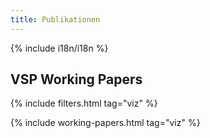 ```yaml
---
title: Publikationen
---
```


{% include i18n/i18n %}

## VSP Working Papers

{% include filters.html tag="viz" %}

{% include working-papers.html tag="viz" %}
